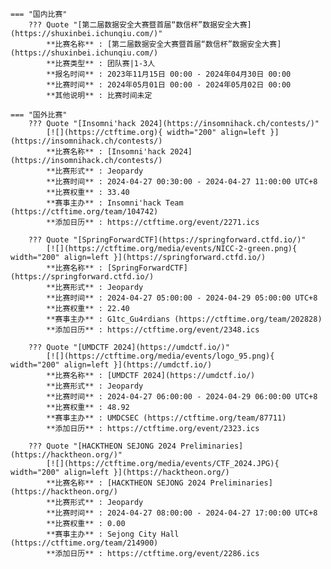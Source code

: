     === "国内比赛"
        ??? Quote "[第二届数据安全大赛暨首届“数信杯”数据安全大赛](https://shuxinbei.ichunqiu.com/)"  
            **比赛名称** : [第二届数据安全大赛暨首届“数信杯”数据安全大赛](https://shuxinbei.ichunqiu.com/)  
            **比赛类型** : 团队赛|1-3人  
            **报名时间** : 2023年11月15日 00:00 - 2024年04月30日 00:00  
            **比赛时间** : 2024年05月01日 00:00 - 2024年05月02日 00:00  
            **其他说明** : 比赛时间未定  
                
    === "国外比赛"
        ??? Quote "[Insomni'hack 2024](https://insomnihack.ch/contests/)"  
            [![](https://ctftime.org){ width="200" align=left }](https://insomnihack.ch/contests/)  
            **比赛名称** : [Insomni'hack 2024](https://insomnihack.ch/contests/)  
            **比赛形式** : Jeopardy  
            **比赛时间** : 2024-04-27 00:30:00 - 2024-04-27 11:00:00 UTC+8  
            **比赛权重** : 33.40  
            **赛事主办** : Insomni'hack Team (https://ctftime.org/team/104742)  
            **添加日历** : https://ctftime.org/event/2271.ics  
            
        ??? Quote "[SpringForwardCTF](https://springforward.ctfd.io/)"  
            [![](https://ctftime.org/media/events/NICC-2-green.png){ width="200" align=left }](https://springforward.ctfd.io/)  
            **比赛名称** : [SpringForwardCTF](https://springforward.ctfd.io/)  
            **比赛形式** : Jeopardy  
            **比赛时间** : 2024-04-27 05:00:00 - 2024-04-29 05:00:00 UTC+8  
            **比赛权重** : 22.40  
            **赛事主办** : G1tc_Gu4rdians (https://ctftime.org/team/202828)  
            **添加日历** : https://ctftime.org/event/2348.ics  
            
        ??? Quote "[UMDCTF 2024](https://umdctf.io/)"  
            [![](https://ctftime.org/media/events/logo_95.png){ width="200" align=left }](https://umdctf.io/)  
            **比赛名称** : [UMDCTF 2024](https://umdctf.io/)  
            **比赛形式** : Jeopardy  
            **比赛时间** : 2024-04-27 06:00:00 - 2024-04-29 06:00:00 UTC+8  
            **比赛权重** : 48.92  
            **赛事主办** : UMDCSEC (https://ctftime.org/team/87711)  
            **添加日历** : https://ctftime.org/event/2323.ics  
            
        ??? Quote "[HACKTHEON SEJONG 2024 Preliminaries](https://hacktheon.org/)"  
            [![](https://ctftime.org/media/events/CTF_2024.JPG){ width="200" align=left }](https://hacktheon.org/)  
            **比赛名称** : [HACKTHEON SEJONG 2024 Preliminaries](https://hacktheon.org/)  
            **比赛形式** : Jeopardy  
            **比赛时间** : 2024-04-27 08:00:00 - 2024-04-27 17:00:00 UTC+8  
            **比赛权重** : 0.00  
            **赛事主办** : Sejong City Hall (https://ctftime.org/team/214900)  
            **添加日历** : https://ctftime.org/event/2286.ics  
            